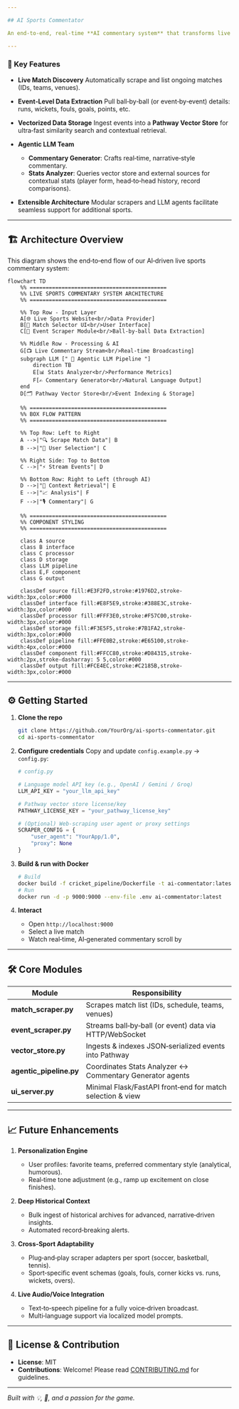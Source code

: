 ```yaml
---

## AI Sports Commentator

An end‑to‑end, real‑time **AI commentary system** that transforms live match feeds into dynamic, immersive play‑by‑play narration. Built initially for **cricket**, it leverages **web scraping**, **vector databases**, and an **agentic LLM pipeline**—and is architected to support other major sports (football, basketball, tennis, etc.) with minimal changes.

---
```


### 🚀 Key Features

* **Live Match Discovery**
  Automatically scrape and list ongoing matches (IDs, teams, venues).

* **Event‑Level Data Extraction**
  Pull ball‑by‑ball (or event‑by‑event) details: runs, wickets, fouls, goals, points, etc.

* **Vectorized Data Storage**
  Ingest events into a **Pathway Vector Store** for ultra‑fast similarity search and contextual retrieval.

* **Agentic LLM Team**

  * **Commentary Generator**: Crafts real‑time, narrative‑style commentary.
  * **Stats Analyzer**: Queries vector store and external sources for contextual stats (player form, head‑to‑head history, record comparisons).

* **Extensible Architecture**
  Modular scrapers and LLM agents facilitate seamless support for additional sports.

---

## 🏗️ Architecture Overview

This diagram shows the end‑to‑end flow of our AI‑driven live sports commentary system:

```mermaid
flowchart TD
    %% ===========================================
    %% LIVE SPORTS COMMENTARY SYSTEM ARCHITECTURE
    %% ===========================================
    
    %% Top Row - Input Layer
    A[🌐 Live Sports Website<br/>Data Provider]
    B[🎯 Match Selector UI<br/>User Interface]
    C[🔄 Event Scraper Module<br/>Ball-by-ball Data Extraction]
    
    %% Middle Row - Processing & AI
    G[📺 Live Commentary Stream<br/>Real-time Broadcasting]
    subgraph LLM [" 🤖 Agentic LLM Pipeline "]
        direction TB
        E[📊 Stats Analyzer<br/>Performance Metrics]
        F[✍️ Commentary Generator<br/>Natural Language Output]
    end
    D[🗂️ Pathway Vector Store<br/>Event Indexing & Storage]
    
    %% ===========================================
    %% BOX FLOW PATTERN
    %% ===========================================
    
    %% Top Row: Left to Right
    A -->|"🔍 Scrape Match Data"| B
    B -->|"👤 User Selection"| C
    
    %% Right Side: Top to Bottom
    C -->|"⚡ Stream Events"| D
    
    %% Bottom Row: Right to Left (through AI)
    D -->|"🔎 Context Retrieval"| E
    E -->|"📈 Analysis"| F
    F -->|"🎙️ Commentary"| G
    
    %% ===========================================
    %% COMPONENT STYLING
    %% ===========================================
    
    class A source
    class B interface
    class C processor
    class D storage
    class LLM pipeline
    class E,F component
    class G output
    
    classDef source fill:#E3F2FD,stroke:#1976D2,stroke-width:3px,color:#000
    classDef interface fill:#E8F5E9,stroke:#388E3C,stroke-width:3px,color:#000
    classDef processor fill:#FFF3E0,stroke:#F57C00,stroke-width:3px,color:#000
    classDef storage fill:#F3E5F5,stroke:#7B1FA2,stroke-width:3px,color:#000
    classDef pipeline fill:#FFE0B2,stroke:#E65100,stroke-width:4px,color:#000
    classDef component fill:#FFCC80,stroke:#D84315,stroke-width:2px,stroke-dasharray: 5 5,color:#000
    classDef output fill:#FCE4EC,stroke:#C2185B,stroke-width:3px,color:#000
```

---

## ⚙️ Getting Started

1. **Clone the repo**

   ```bash
   git clone https://github.com/YourOrg/ai-sports-commentator.git
   cd ai-sports-commentator
   ```

2. **Configure credentials**
   Copy and update `config.example.py` → `config.py`:

   ```python
   # config.py

   # Language model API key (e.g., OpenAI / Gemini / Groq)
   LLM_API_KEY = "your_llm_api_key"

   # Pathway vector store license/key
   PATHWAY_LICENSE_KEY = "your_pathway_license_key"

   # (Optional) Web‑scraping user agent or proxy settings
   SCRAPER_CONFIG = {
       "user_agent": "YourApp/1.0",
       "proxy": None
   }
   ```

3. **Build & run with Docker**

   ```bash
   # Build
   docker build -f cricket_pipeline/Dockerfile -t ai-commentator:latest .
   # Run
   docker run -d -p 9000:9000 --env-file .env ai-commentator:latest
   ```

4. **Interact**

   * Open `http://localhost:9000`
   * Select a live match
   * Watch real‑time, AI‑generated commentary scroll by

---

## 🛠️ Core Modules

| Module                   | Responsibility                                             |
| ------------------------ | ---------------------------------------------------------- |
| **match\_scraper.py**    | Scrapes match list (IDs, schedule, teams, venues)          |
| **event\_scraper.py**    | Streams ball‑by‑ball (or event) data via HTTP/WebSocket    |
| **vector\_store.py**     | Ingests & indexes JSON‑serialized events into Pathway      |
| **agentic\_pipeline.py** | Coordinates Stats Analyzer ↔ Commentary Generator agents   |
| **ui\_server.py**        | Minimal Flask/FastAPI front‑end for match selection & view |

---

## 📈 Future Enhancements

1. **Personalization Engine**

   * User profiles: favorite teams, preferred commentary style (analytical, humorous).
   * Real‑time tone adjustment (e.g., ramp up excitement on close finishes).

2. **Deep Historical Context**

   * Bulk ingest of historical archives for advanced, narrative‑driven insights.
   * Automated record‑breaking alerts.

3. **Cross‑Sport Adaptability**

   * Plug‑and‑play scraper adapters per sport (soccer, basketball, tennis).
   * Sport‑specific event schemas (goals, fouls, corner kicks vs. runs, wickets, overs).

4. **Live Audio/Voice Integration**

   * Text‑to‑speech pipeline for a fully voice‑driven broadcast.
   * Multi‑language support via localized model prompts.

---

## 📄 License & Contribution

* **License**: MIT
* **Contributions**: Welcome! Please read [CONTRIBUTING.md](./CONTRIBUTING.md) for guidelines.

---

*Built with 💡, 🤖, and a passion for the game.*
